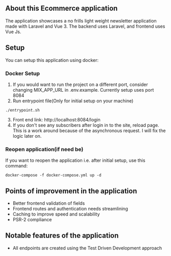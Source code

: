 ## About this Ecommerce application

The application showcases a no frills light weight newsletter application made with Laravel and Vue 3. The backend uses Laravel, and frontend uses Vue Js.

## Setup

You can setup this application using docker:

### Docker Setup

1. If you would want to run the project on a different port, consider changing MIX_APP_URL in .env.example. Currently setup uses port 8084
2. Run entrypoint file(Only for initial setup on your machine)

```
./entrypoint.sh
```

3. Front end link: http://localhost:8084/login
4. If you don't see any subscribers after login in to the site, reload page. This is a work around because of the asynchronous request. I will fix the logic later on.

### Reopen application(if need be)

If you want to reopen the application i.e. after initial setup, use this command:

```
docker-compose -f docker-compose.yml up -d
```

## Points of improvement in the application

-   Better frontend validation of fields
-   Frontend routes and authentication needs streamlining
-   Caching to improve speed and scalability
-   PSR-2 compliance

## Notable features of the application

-   All endpoints are created using the Test Driven Development approach
